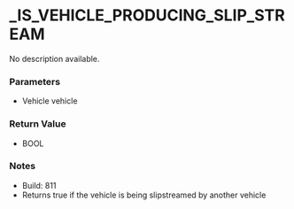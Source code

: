 # _IS_VEHICLE_PRODUCING_SLIP_STREAM

No description available.

### Parameters
* Vehicle vehicle

### Return Value
* BOOL

### Notes
* Build: 811
* Returns true if the vehicle is being slipstreamed by another vehicle

